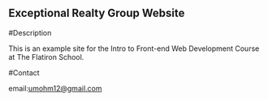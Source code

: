 Exceptional Realty Group Website
---

#Description

This is an example site for the Intro to Front-end Web Development Course at The Flatiron School.

#Contact

email:umohm12@gmail.com   
